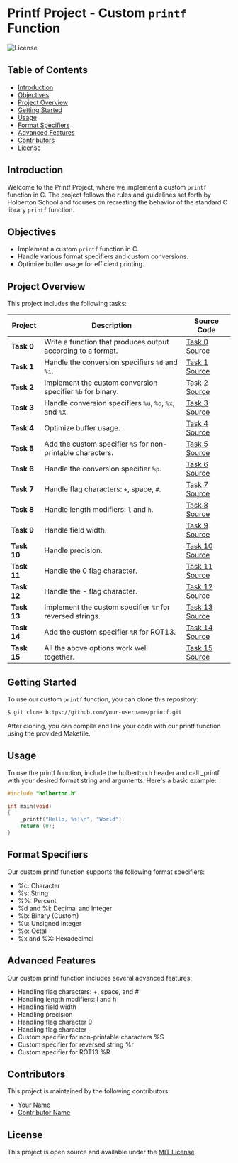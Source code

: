 # Printf Project - Custom `printf` Function

![License](https://img.shields.io/badge/license-MIT-blue.svg)

## Table of Contents

- [Introduction](#introduction)
- [Objectives](#objectives)
- [Project Overview](#project-overview)
- [Getting Started](#getting-started)
- [Usage](#usage)
- [Format Specifiers](#format-specifiers)
- [Advanced Features](#advanced-features)
- [Contributors](#contributors)
- [License](#license)

## Introduction

Welcome to the Printf Project, where we implement a custom `printf` function in C. The project follows the rules and guidelines set forth by Holberton School and focuses on recreating the behavior of the standard C library `printf` function.

## Objectives

- Implement a custom `printf` function in C.
- Handle various format specifiers and custom conversions.
- Optimize buffer usage for efficient printing.
  
## Project Overview

This project includes the following tasks:

| Project | Description | Source Code |
| --- | --- | --- |
| **Task 0** | Write a function that produces output according to a format. | [Task 0 Source](task_0.c) |
| **Task 1** | Handle the conversion specifiers `%d` and `%i`. | [Task 1 Source](task_1.c) |
| **Task 2** | Implement the custom conversion specifier `%b` for binary. | [Task 2 Source](task_2.c) |
| **Task 3** | Handle conversion specifiers `%u`, `%o`, `%x`, and `%X`. | [Task 3 Source](task_3.c) |
| **Task 4** | Optimize buffer usage. | [Task 4 Source](task_4.c) |
| **Task 5** | Add the custom specifier `%S` for non-printable characters. | [Task 5 Source](task_5.c) |
| **Task 6** | Handle the conversion specifier `%p`. | [Task 6 Source](task_6.c) |
| **Task 7** | Handle flag characters: `+`, space, `#`. | [Task 7 Source](task_7.c) |
| **Task 8** | Handle length modifiers: `l` and `h`. | [Task 8 Source](task_8.c) |
| **Task 9** | Handle field width. | [Task 9 Source](task_9.c) |
| **Task 10** | Handle precision. | [Task 10 Source](task_10.c) |
| **Task 11** | Handle the 0 flag character. | [Task 11 Source](task_11.c) |
| **Task 12** | Handle the - flag character. | [Task 12 Source](task_12.c) |
| **Task 13** | Implement the custom specifier `%r` for reversed strings. | [Task 13 Source](task_13.c) |
| **Task 14** | Add the custom specifier `%R` for ROT13. | [Task 14 Source](task_14.c) |
| **Task 15** | All the above options work well together. | [Task 15 Source](task_15.c) |

## Getting Started

To use our custom `printf` function, you can clone this repository:

```bash
$ git clone https://github.com/your-username/printf.git
```

After cloning, you can compile and link your code with our printf function using the provided Makefile.

## Usage
To use the printf function, include the holberton.h header and call _printf with your desired format string and arguments. Here's a basic example:

```c
#include "holberton.h"

int main(void)
{
    _printf("Hello, %s!\n", "World");
    return (0);
}
```

## Format Specifiers
Our custom printf function supports the following format specifiers:

- %c: Character
- %s: String
- %%: Percent
- %d and %i: Decimal and Integer
- %b: Binary (Custom)
- %u: Unsigned Integer
- %o: Octal
- %x and %X: Hexadecimal

## Advanced Features
Our custom printf function includes several advanced features:

- Handling flag characters: +, space, and #
- Handling length modifiers: l and h
- Handling field width
- Handling precision
- Handling flag character 0
- Handling flag character -
- Custom specifier for non-printable characters %S
- Custom specifier for reversed string %r
- Custom specifier for ROT13 %R

## Contributors

This project is maintained by the following contributors:

- [Your Name](https://github.com/your-username)
- [Contributor Name](https://github.com/contributor-username)

## License

This project is open source and available under the [MIT License](LICENSE).


